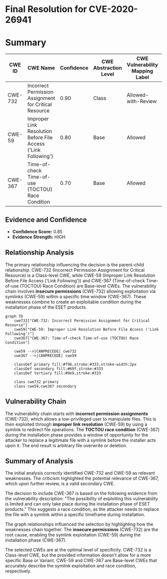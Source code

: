 # Final Resolution for CVE-2020-26941

# Summary
| CWE ID | CWE Name | Confidence | CWE Abstraction Level | CWE Vulnerability Mapping Label | CWE-Vulnerability Mapping Notes |
|---|---|---|---|---|---|
| CWE-732 | Incorrect Permission Assignment for Critical Resource | 0.90 | Class | Allowed-with-Review | Primary CWE |
| CWE-59 | Improper Link Resolution Before File Access ('Link Following') | 0.80 | Base | Allowed | Secondary Candidate |
| CWE-367 | Time-of-check Time-of-use (TOCTOU) Race Condition | 0.70 | Base | Allowed | Secondary Candidate |

## Evidence and Confidence

*   **Confidence Score:** 0.85
*   **Evidence Strength:** HIGH

## Relationship Analysis
The primary relationship influencing the decision is the parent-child relationship. CWE-732 (Incorrect Permission Assignment for Critical Resource) is a Class-level CWE, while CWE-59 (Improper Link Resolution Before File Access ('Link Following')) and CWE-367 (Time-of-check Time-of-use (TOCTOU) Race Condition) are Base-level CWEs. The vulnerability chain involves **insecure permissions** (CWE-732) allowing exploitation via symlinks (CWE-59) within a specific time window (CWE-367). These weaknesses combine to create an exploitable condition during the installation phase of the ESET products.

```mermaid
graph TD
    cwe732["CWE-732: Incorrect Permission Assignment for Critical Resource"]
    cwe59["CWE-59: Improper Link Resolution Before File Access ('Link Following')"]
    cwe367["CWE-367: Time-of-check Time-of-use (TOCTOU) Race Condition"]

    cwe59 -->|CANPRECEDE| cwe732
    cwe367 -->|CANPRECEDE| cwe59

    classDef primary fill:#f96,stroke:#333,stroke-width:2px
    classDef secondary fill:#69f,stroke:#333
    classDef tertiary fill:#9e9,stroke:#333

    class cwe732 primary
    class cwe59,cwe367 secondary
```

## Vulnerability Chain
The vulnerability chain starts with **incorrect permission assignments** (CWE-732), which allows a low-privileged user to manipulate files. This is then exploited through **improper link resolution** (CWE-59) by using a symlink to redirect file operations. The **TOCTOU race condition** (CWE-367) during the installation phase provides a window of opportunity for the attacker to replace a legitimate file with a symlink before the installer acts upon it. The end result is arbitrary file overwrite or deletion.

## Summary of Analysis
The initial analysis correctly identified CWE-732 and CWE-59 as relevant weaknesses. The criticism highlighted the potential relevance of CWE-367, which upon further review, is a valid secondary CWE.

The decision to include CWE-367 is based on the following evidence from the vulnerability description: "The possibility of exploiting this vulnerability is limited and can only take place during the installation phase of ESET products." This suggests a race condition, as the attacker needs to replace the file with a symlink within a specific timeframe during installation.

The graph relationships influenced the selection by highlighting how the weaknesses chain together. The **insecure permissions** (CWE-732) are the root cause, enabling the symlink exploitation (CWE-59) during the installation phase (CWE-367).

The selected CWEs are at the optimal level of specificity. CWE-732 is a Class-level CWE, but the provided information doesn't allow for a more specific Base or Variant. CWE-59 and CWE-367 are Base-level CWEs that accurately describe the symlink exploitation and race condition, respectively.